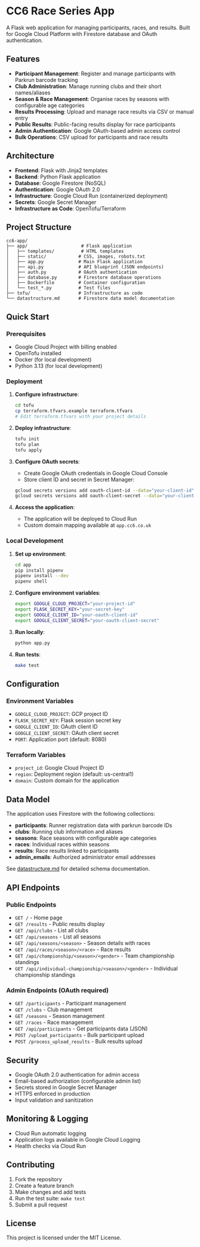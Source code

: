 # CC6 Race Series App

A Flask web application for managing participants, races, and results. Built for Google Cloud Platform with Firestore database and OAuth authentication.

## Features

- **Participant Management**: Register and manage participants with Parkrun barcode tracking
- **Club Administration**: Manage running clubs and their short names/aliases
- **Season & Race Management**: Organise races by seasons with configurable age categories
- **Results Processing**: Upload and manage race results via CSV or manual entry
- **Public Results**: Public-facing results display for race participants
- **Admin Authentication**: Google OAuth-based admin access control
- **Bulk Operations**: CSV upload for participants and race results

## Architecture

- **Frontend**: Flask with Jinja2 templates
- **Backend**: Python Flask application
- **Database**: Google Firestore (NoSQL)
- **Authentication**: Google OAuth 2.0
- **Infrastructure**: Google Cloud Run (containerized deployment)
- **Secrets**: Google Secret Manager
- **Infrastructure as Code**: OpenTofu/Terraform

## Project Structure

```
cc6-app/
├── app/                    # Flask application
│   ├── templates/          # HTML templates
│   ├── static/            # CSS, images, robots.txt
│   ├── app.py             # Main Flask application
│   ├── api.py             # API blueprint (JSON endpoints)
│   ├── auth.py            # OAuth authentication
│   ├── database.py        # Firestore database operations
│   ├── Dockerfile         # Container configuration
│   └── test_*.py          # Test files
├── tofu/                  # Infrastructure as code
└── datastructure.md       # Firestore data model documentation
```

## Quick Start

### Prerequisites

- Google Cloud Project with billing enabled
- OpenTofu installed
- Docker (for local development)
- Python 3.13 (for local development)

### Deployment

1. **Configure infrastructure**:
   ```bash
   cd tofu
   cp terraform.tfvars.example terraform.tfvars
   # Edit terraform.tfvars with your project details
   ```

2. **Deploy infrastructure**:
   ```bash
   tofu init
   tofu plan
   tofu apply
   ```

3. **Configure OAuth secrets**:
   - Create Google OAuth credentials in Google Cloud Console
   - Store client ID and secret in Secret Manager:
   ```bash
   gcloud secrets versions add oauth-client-id --data="your-client-id"
   gcloud secrets versions add oauth-client-secret --data="your-client-secret"
   ```

4. **Access the application**:
   - The application will be deployed to Cloud Run
   - Custom domain mapping available at `app.cc6.co.uk`

### Local Development

1. **Set up environment**:
   ```bash
   cd app
   pip install pipenv
   pipenv install --dev
   pipenv shell
   ```

2. **Configure environment variables**:
   ```bash
   export GOOGLE_CLOUD_PROJECT="your-project-id"
   export FLASK_SECRET_KEY="your-secret-key"
   export GOOGLE_CLIENT_ID="your-oauth-client-id"
   export GOOGLE_CLIENT_SECRET="your-oauth-client-secret"
   ```

3. **Run locally**:
   ```bash
   python app.py
   ```

4. **Run tests**:
   ```bash
   make test
   ```

## Configuration

### Environment Variables

- `GOOGLE_CLOUD_PROJECT`: GCP project ID
- `FLASK_SECRET_KEY`: Flask session secret key
- `GOOGLE_CLIENT_ID`: OAuth client ID
- `GOOGLE_CLIENT_SECRET`: OAuth client secret
- `PORT`: Application port (default: 8080)

### Terraform Variables

- `project_id`: Google Cloud Project ID
- `region`: Deployment region (default: us-central1)
- `domain`: Custom domain for the application

## Data Model

The application uses Firestore with the following collections:

- **participants**: Runner registration data with parkrun barcode IDs
- **clubs**: Running club information and aliases
- **seasons**: Race seasons with configurable age categories
- **races**: Individual races within seasons
- **results**: Race results linked to participants
- **admin_emails**: Authorized administrator email addresses

See [datastructure.md](datastructure.md) for detailed schema documentation.

## API Endpoints

### Public Endpoints
- `GET /` - Home page
- `GET /results` - Public results display
- `GET /api/clubs` - List all clubs
- `GET /api/seasons` - List all seasons
- `GET /api/seasons/<season>` - Season details with races
- `GET /api/races/<season>/<race>` - Race results
- `GET /api/championship/<season>/<gender>` - Team championship standings
- `GET /api/individual-championship/<season>/<gender>` - Individual championship standings

### Admin Endpoints (OAuth required)
- `GET /participants` - Participant management
- `GET /clubs` - Club management
- `GET /seasons` - Season management
- `GET /races` - Race management
- `GET /api/participants` - Get participants data (JSON)
- `POST /upload_participants` - Bulk participant upload
- `POST /process_upload_results` - Bulk results upload

## Security

- Google OAuth 2.0 authentication for admin access
- Email-based authorization (configurable admin list)
- Secrets stored in Google Secret Manager
- HTTPS enforced in production
- Input validation and sanitization

## Monitoring & Logging

- Cloud Run automatic logging
- Application logs available in Google Cloud Logging
- Health checks via Cloud Run

## Contributing

1. Fork the repository
2. Create a feature branch
3. Make changes and add tests
4. Run the test suite: `make test`
5. Submit a pull request

## License

This project is licensed under the MIT License.
